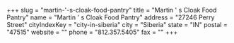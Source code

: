 +++
slug = "martin-'-s-cloak-food-pantry"
title = "Martin ' s Cloak Food Pantry"
name = "Martin ' s Cloak Food Pantry"
address = "27246 Perry Street"
cityIndexKey = "city-in-siberia"
city = "Siberia"
state = "IN"
postal = "47515"
website = ""
phone = "812.357.5405"
fax = ""
+++
